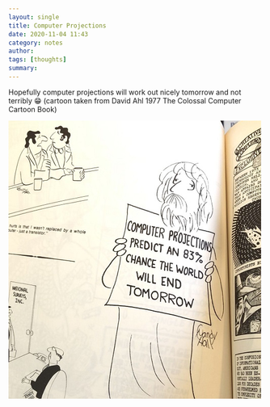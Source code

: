 ```yaml
---
layout: single
title: Computer Projections
date: 2020-11-04 11:43
category: notes 
author: 
tags: [thoughts]
summary: 
---
```


Hopefully computer projections will work out nicely tomorrow and not terribly 😁 (cartoon taken from David Ahl 1977 The Colossal Computer Cartoon Book)

![Computer Projections](/assets/images/various/computer-projections.jpg)
